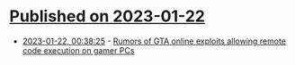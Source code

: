 # [Published on 2023-01-22](index.md)

* [2023-01-22, 00:38:25](https://news.ycombinator.com/item?id=34472692) - [Rumors of GTA online exploits allowing remote code execution on gamer PCs](https://old.reddit.com/r/gtaonline/comments/10hsosu/mass_reporting_the_dangerous_pc_exploit/)
